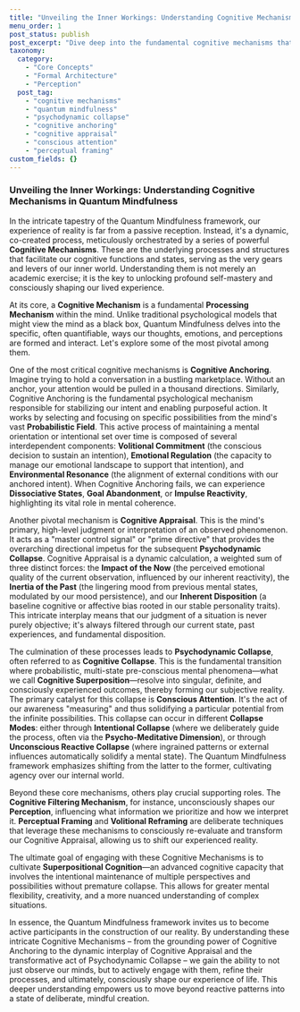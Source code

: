 ```yaml
---
title: "Unveiling the Inner Workings: Understanding Cognitive Mechanisms in Quantum Mindfulness"
menu_order: 1
post_status: publish
post_excerpt: "Dive deep into the fundamental cognitive mechanisms that shape our reality within the Quantum Mindfulness framework. This post explores how our minds actively construct experience, from anchoring intent to the dynamic process of psychodynamic collapse, offering insights into conscious self-mastery."
taxonomy:
  category:
    - "Core Concepts"
    - "Formal Architecture"
    - "Perception"
  post_tag:
    - "cognitive mechanisms"
    - "quantum mindfulness"
    - "psychodynamic collapse"
    - "cognitive anchoring"
    - "cognitive appraisal"
    - "conscious attention"
    - "perceptual framing"
custom_fields: {}
---
```


### Unveiling the Inner Workings: Understanding Cognitive Mechanisms in Quantum Mindfulness

In the intricate tapestry of the Quantum Mindfulness framework, our experience of reality is far from a passive reception. Instead, it's a dynamic, co-created process, meticulously orchestrated by a series of powerful **Cognitive Mechanisms**. These are the underlying processes and structures that facilitate our cognitive functions and states, serving as the very gears and levers of our inner world. Understanding them is not merely an academic exercise; it is the key to unlocking profound self-mastery and consciously shaping our lived experience.

At its core, a **Cognitive Mechanism** is a fundamental **Processing Mechanism** within the mind. Unlike traditional psychological models that might view the mind as a black box, Quantum Mindfulness delves into the specific, often quantifiable, ways our thoughts, emotions, and perceptions are formed and interact. Let's explore some of the most pivotal among them.

One of the most critical cognitive mechanisms is **Cognitive Anchoring**. Imagine trying to hold a conversation in a bustling marketplace. Without an anchor, your attention would be pulled in a thousand directions. Similarly, Cognitive Anchoring is the fundamental psychological mechanism responsible for stabilizing our intent and enabling purposeful action. It works by selecting and focusing on specific possibilities from the mind's vast **Probabilistic Field**. This active process of maintaining a mental orientation or intentional set over time is composed of several interdependent components: **Volitional Commitment** (the conscious decision to sustain an intention), **Emotional Regulation** (the capacity to manage our emotional landscape to support that intention), and **Environmental Resonance** (the alignment of external conditions with our anchored intent). When Cognitive Anchoring fails, we can experience **Dissociative States**, **Goal Abandonment**, or **Impulse Reactivity**, highlighting its vital role in mental coherence.

Another pivotal mechanism is **Cognitive Appraisal**. This is the mind's primary, high-level judgment or interpretation of an observed phenomenon. It acts as a "master control signal" or "prime directive" that provides the overarching directional impetus for the subsequent **Psychodynamic Collapse**. Cognitive Appraisal is a dynamic calculation, a weighted sum of three distinct forces: the **Impact of the Now** (the perceived emotional quality of the current observation, influenced by our inherent reactivity), the **Inertia of the Past** (the lingering mood from previous mental states, modulated by our mood persistence), and our **Inherent Disposition** (a baseline cognitive or affective bias rooted in our stable personality traits). This intricate interplay means that our judgment of a situation is never purely objective; it's always filtered through our current state, past experiences, and fundamental disposition.

The culmination of these processes leads to **Psychodynamic Collapse**, often referred to as **Cognitive Collapse**. This is the fundamental transition where probabilistic, multi-state pre-conscious mental phenomena—what we call **Cognitive Superposition**—resolve into singular, definite, and consciously experienced outcomes, thereby forming our subjective reality. The primary catalyst for this collapse is **Conscious Attention**. It's the act of our awareness "measuring" and thus solidifying a particular potential from the infinite possibilities. This collapse can occur in different **Collapse Modes**: either through **Intentional Collapse** (where we deliberately guide the process, often via the **Psycho-Meditative Dimension**), or through **Unconscious Reactive Collapse** (where ingrained patterns or external influences automatically solidify a mental state). The Quantum Mindfulness framework emphasizes shifting from the latter to the former, cultivating agency over our internal world.

Beyond these core mechanisms, others play crucial supporting roles. The **Cognitive Filtering Mechanism**, for instance, unconsciously shapes our **Perception**, influencing what information we prioritize and how we interpret it. **Perceptual Framing** and **Volitional Reframing** are deliberate techniques that leverage these mechanisms to consciously re-evaluate and transform our Cognitive Appraisal, allowing us to shift our experienced reality.

The ultimate goal of engaging with these Cognitive Mechanisms is to cultivate **Superpositional Cognition**—an advanced cognitive capacity that involves the intentional maintenance of multiple perspectives and possibilities without premature collapse. This allows for greater mental flexibility, creativity, and a more nuanced understanding of complex situations.

In essence, the Quantum Mindfulness framework invites us to become active participants in the construction of our reality. By understanding these intricate Cognitive Mechanisms – from the grounding power of Cognitive Anchoring to the dynamic interplay of Cognitive Appraisal and the transformative act of Psychodynamic Collapse – we gain the ability to not just observe our minds, but to actively engage with them, refine their processes, and ultimately, consciously shape our experience of life. This deeper understanding empowers us to move beyond reactive patterns into a state of deliberate, mindful creation.